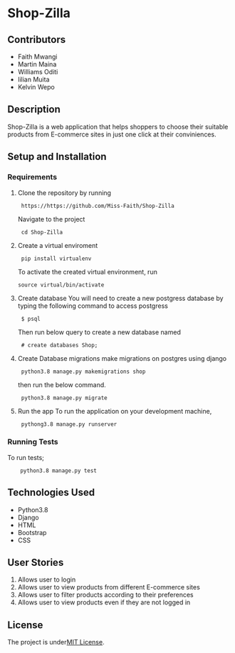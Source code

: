 # Shop-Zilla


## Contributors
* Faith Mwangi
* Martin Maina
* Williams Oditi
* lilian Muita
* Kelvin Wepo

## Description
Shop-Zilla is a web application that  helps shoppers to choose their suitable products from E-commerce sites in just one click at their conviniences.


## Setup and Installation
### Requirements
1. Clone the repository by running

        https://https://github.com/Miss-Faith/Shop-Zilla
    Navigate to the project

        cd Shop-Zilla
 2. Create a virtual enviroment

         pip install virtualenv 

    To activate the created virtual environment, run

        source virtual/bin/activate
3. Create database
    You will need to create a new postgress database by typing the following command to access postgress

        $ psql

    Then run below query to create a new database named 

        # create databases Shop;
5. Create Database migrations
    make migrations on postgres using django

        python3.8 manage.py makemigrations shop
    then run the below command.

        python3.8 manage.py migrate

6. Run the app
    To run the application on your development machine,

        pythong3.8 manage.py runserver
### Running Tests
To run tests;

        python3.8 manage.py test


## Technologies Used
* Python3.8
* Django
* HTML
* Bootstrap
* CSS

## User Stories
1. Allows user to login
2. Allows user to view products from different E-commerce sites
3. Allows user to filter products according to their preferences
4. Allows user to view products even if they are not logged in


## License
The project is under[MIT License](LICENSE).